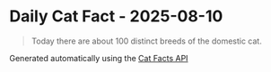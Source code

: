# Daily Cat Fact - 2025-08-10

> Today there are about 100 distinct breeds of the domestic cat.

Generated automatically using the [Cat Facts API](https://catfact.ninja)
